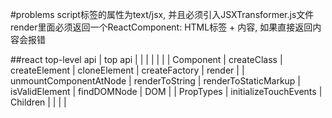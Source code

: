 #problems
script标签的属性为text/jsx, 并且必须引入JSXTransformer.js文件
render里面必须返回一个ReactComponent: HTML标签 + 内容, 如果直接返回内容会报错

##react top-level api
| top api |  |  |  |  |  |
| Component | createClass | createElement | cloneElement | createFactory | render |
| unmountComponentAtNode | renderToString | renderToStaticMarkup | isValidElement | findDOMNode | DOM |
| PropTypes | initializeTouchEvents | Children |  |  |  |